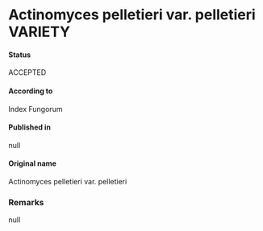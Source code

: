# Actinomyces pelletieri var. pelletieri VARIETY

#### Status
ACCEPTED

#### According to
Index Fungorum

#### Published in
null

#### Original name
Actinomyces pelletieri var. pelletieri

### Remarks
null